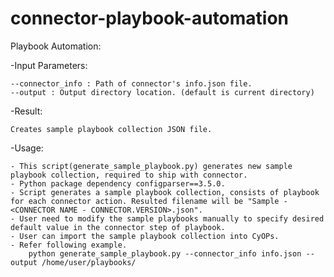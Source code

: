 # connector-playbook-automation
Playbook Automation:

-Input Parameters: 
	
	--connector_info : Path of connector's info.json file.
	--output : Output directory location. (default is current directory)

-Result: 

	Creates sample playbook collection JSON file.

-Usage:

    - This script(generate_sample_playbook.py) generates new sample playbook collection, required to ship with connector.    
    - Python package dependency configparser==3.5.0.
    - Script generates a sample playbook collection, consists of playbook for each connector action. Resulted filename will be "Sample - <CONNECTOR NAME - CONNECTOR.VERSION>.json".
    - User need to modify the sample playbooks manually to specify desired default value in the connector step of playbook.
    - User can import the sample playbook collection into CyOPs.
    - Refer following example.
        python generate_sample_playbook.py --connector_info info.json --output /home/user/playbooks/
